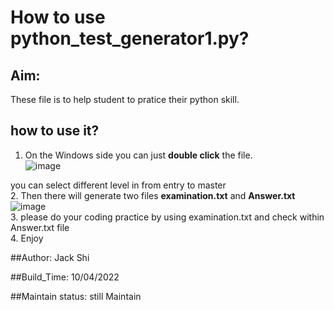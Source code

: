 # How to use python_test_generator1.py?

## Aim: 
These file is to help student to pratice their python skill.

## how to use it?
1. On the Windows side you can just __double click__ the file.  
![image](https://user-images.githubusercontent.com/24953400/162705380-2d107490-486e-4a08-8403-1e53867ed7dd.png)  

you can select different level in from entry to master  
2. Then there will generate two files  **examination.txt** and  **Answer.txt**
![image](https://user-images.githubusercontent.com/24953400/162706350-2846c180-d555-4e64-8b91-10b97ab1073f.png)  
3. please do your coding practice by using examination.txt and check within Answer.txt file  
4. Enjoy  

##Author:
Jack Shi

##Build_Time:
10/04/2022

##Maintain status:
still Maintain
